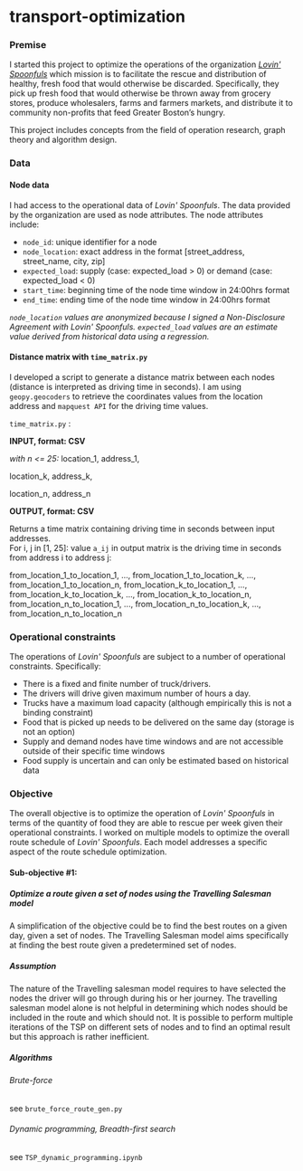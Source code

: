 # transport-optimization

### Premise
I started this project to optimize the operations of the organization [*Lovin' Spoonfuls*](http://lovinspoonfulsinc.org/) which mission is to facilitate the rescue and distribution of healthy, fresh food that would otherwise be discarded.
Specifically, they pick up fresh food that would otherwise be thrown away from grocery stores, produce wholesalers, farms and farmers markets, and distribute it to community non-profits that feed Greater Boston’s hungry.

This project includes concepts from the field of operation research, graph theory and algorithm design.

### Data

#### Node data
I had access to the operational data of *Lovin' Spoonfuls*. The data provided by the organization are used as node attributes. The node attributes include:
  * `node_id`: unique identifier for a node
  * `node_location`: exact address in the format [street_address, street_name, city, zip]
  * `expected_load`: supply (case: expected_load > 0) or demand (case: expected_load < 0)
  * `start_time`: beginning time of the node time window in 24:00hrs format
  * `end_time`: ending time of the node time window in 24:00hrs format

*`node_location` values are anonymized because I signed a Non-Disclosure Agreement with Lovin' Spoonfuls.*
*`expected_load` values are an estimate value derived from historical data using a regression.*

#### Distance matrix with `time_matrix.py`

I developed a script to generate a distance matrix between each nodes (distance is interpreted as driving time in seconds). I am using `geopy.geocoders` to retrieve the coordinates values from the location address and `mapquest API` for the driving time values.

`time_matrix.py` :


**INPUT, format: CSV**

*with n <= 25:*
  location_1, address_1,
  
  location_k, address_k,
  
  location_n, address_n

**OUTPUT, format: CSV**

Returns a time matrix containing driving time in seconds between input addresses.  
For i, j in [1, 25]: value `a_ij` in output matrix is the driving time in seconds from address i to address j:

  from_location_1_to_location_1,  ..., from_location_1_to_location_k, ..., from_location_1_to_location_n,
  from_location_k_to_location_1,  ..., from_location_k_to_location_k, ..., from_location_k_to_location_n,
  from_location_n_to_location_1,  ..., from_location_n_to_location_k, ..., from_location_n_to_location_n

### Operational constraints

The operations of *Lovin' Spoonfuls* are subject to a number of operational constraints. Specifically:
- There is a fixed and finite number of truck/drivers.
- The drivers will drive given maximum number of hours a day.
- Trucks have a maximum load capacity (although empirically this is not a binding constraint)
- Food that is picked up needs to be delivered on the same day (storage is not an option)
- Supply and demand nodes have time windows and are not accessible outside of their specific time windows
- Food supply is uncertain and can only be estimated based on historical data

### Objective

The overall objective is to optimize the operation of *Lovin' Spoonfuls* in terms of the quantity of food they are able to rescue per week given their operational constraints.
I worked on multiple models to optimize the overall route schedule of *Lovin' Spoonfuls*.
Each model addresses a specific aspect of the route schedule optimization.

#### Sub-objective #1: 

##### Optimize a route given a set of nodes using the Travelling Salesman model

A simplification of the objective could be to find the best routes on a given day, given a set of nodes.
The Travelling Salesman model aims specifically at finding the best route given a predetermined set of nodes.

##### Assumption

The nature of the Travelling salesman model requires to have selected the nodes the driver will go through during his or her journey. The travelling salesman model alone is not helpful in determining which nodes should be included in the route and which should not. It is possible to perform multiple iterations of the TSP on different sets of nodes and to find an optimal result but this approach is rather inefficient.

##### Algorithms

###### Brute-force

see `brute_force_route_gen.py` 

###### Dynamic programming, Breadth-first search

see `TSP_dynamic_programming.ipynb`
